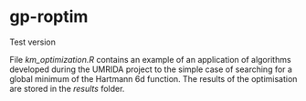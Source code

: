 # gp-roptim
Test version

File *km_optimization.R* contains an example of an application of algorithms developed during the UMRIDA project to the simple case of searching for a global minimum of the Hartmann 6d function.
The results of the optimisation are stored in the *results* folder.
